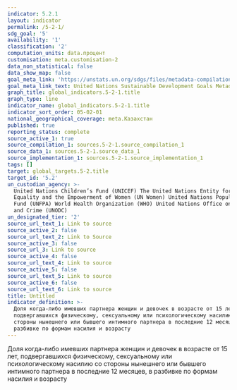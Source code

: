 ```yaml
---
indicator: 5.2.1
layout: indicator
permalink: /5-2-1/
sdg_goal: '5'
availability: '1'
classification: '2'
computation_units: data.процент
customisation: meta.customisation-2
data_non_statistical: false
data_show_map: false
goal_meta_link: 'https://unstats.un.org/sdgs/files/metadata-compilation/Metadata-Goal-5.pdf'
goal_meta_link_text: United Nations Sustainable Development Goals Metadata (PDF 518 KB)
graph_title: global_indicators.5-2-1.title
graph_type: line
indicator_name: global_indicators.5-2-1.title
indicator_sort_order: 05-02-01
national_geographical_coverage: meta.Казахстан
published: true
reporting_status: complete
source_active_1: true
source_compilation_1: sources.5-2-1.source_compilation_1
source_data_1: sources.5-2-1.source_data_1
source_implementation_1: sources.5-2-1.source_implementation_1
tags: []
target: global_targets.5-2.title
target_id: '5.2'
un_custodian_agency: >-
  United Nations Children’s Fund (UNICEF) The United Nations Entity for Gender
  Equality and the Empowerment of Women (UN Women) United Nations Population
  Fund (UNFPA) World Health Organization (WHO) United Nations Office on Drugs
  and Crime (UNODC)  
un_designated_tier: '2'
source_url_text_1: Link to source
source_active_2: false
source_url_text_2: Link to Source
source_active_3: false
source_url_3: Link to source
source_active_4: false
source_url_text_4: Link to source
source_active_5: false
source_url_text_5: Link to source
source_active_6: false
source_url_text_6: Link to source
title: Untitled
indicator_definition: >-
  Доля когда-либо имевших партнера женщин и девочек в возрасте от 15 лет,
  подвергавшихся физическому, сексуальному или психологическому насилию со
  стороны нынешнего или бывшего интимного партнера в последние 12 месяцев, в
  разбивке по формам насилия и возрасту
---
```

Доля когда-либо имевших партнера женщин и девочек в возрасте от 15 лет, подвергавшихся физическому, сексуальному или психологическому насилию со стороны нынешнего или бывшего интимного партнера в последние 12 месяцев, в разбивке по формам насилия и возрасту